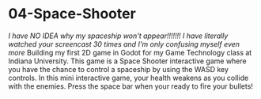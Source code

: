 # 04-Space-Shooter
*I have NO IDEA why my spaceship won't appear!!!!!!! I have literally watched your screencast 30 times and I'm only confusing myself even more*
Building my first 2D game in Godot for my Game Technology class at Indiana University. This game is a Space Shooter interactive game where you have the chance to control a spaceship by using the WASD key controls. In this mini interactive game, your health weakens as you collide with the enemies. Press the space bar when your ready to fire your bullets!
